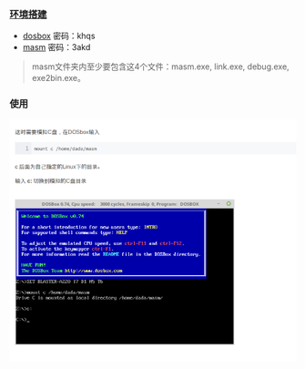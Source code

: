 ### [环境搭建](https://blog.csdn.net/YuzuruHanyu/article/details/80287419)
- [dosbox](https://pan.baidu.com/s/1gXPKTT-xKb6BpjOJdhmudA) 密码：khqs
- [masm](https://pan.baidu.com/s/177arSA34plWqV-iyffWpEw) 密码：3akd
 > masm文件夹内至少要包含这4个文件：masm.exe, link.exe, debug.exe, exe2bin.exe。

### 使用
![图片](mount.png)
